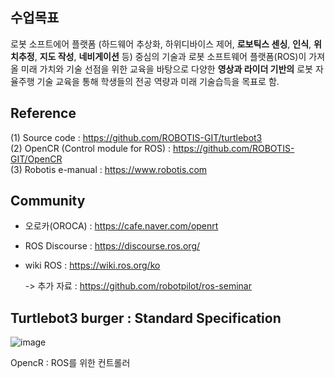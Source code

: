 ## 수업목표
로봇 소프트에어 플랫폼
(하드웨어 추상화, 하위디바이스 제어, **로보틱스 센싱**, **인식**, **위치추정**, **지도 작성**, **네비게이션** 등) 중심의 기술과 로봇 소프트웨어 플랫폼(ROS)이 가져올 미래 가치와 기술 선점을 위한 교육을 바탕으로 다양한 **영상과 라이더 기반의** 로봇 자율주행 기술 교육을 통해 학생들의 전공 역량과 미래 기술습득을 목표로 함.

## Reference
(1) Source code : https://github.com/ROBOTIS-GIT/turtlebot3      <br>
(2) OpenCR (Control module for ROS) : https://github.com/ROBOTIS-GIT/OpenCR       <br>
(3) Robotis e-manual : https://www.robotis.com

## Community
- 오로카(OROCA) : https://cafe.naver.com/openrt
- ROS Discourse : https://discourse.ros.org/
- wiki ROS : https://wiki.ros.org/ko

  -> 추가 자료 : https://github.com/robotpilot/ros-seminar

## Turtlebot3 burger : Standard Specification
![image](https://github.com/SunFlower2819/Today-I-learned/assets/130738283/d9f5d8c4-1f51-42f1-8c5f-cc493a568556)


OpencR : ROS를 위한 컨트롤러 



